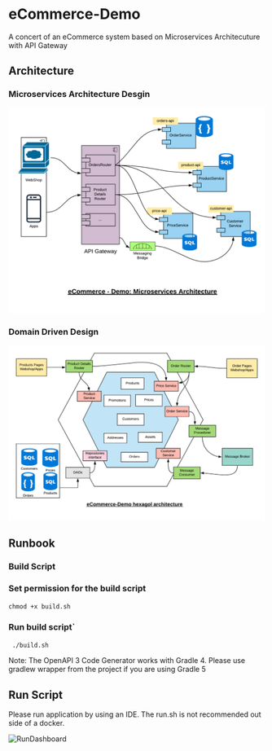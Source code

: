 # eCommerce-Demo

A concert of an eCommerce system based on Microservices Architecuture with API Gateway

## Architecture
### Microservices Architecture Desgin

![Service Commnuication](images/eCommerce-Services-Communication.png)

### Domain Driven Design 
![Hexagol](images/eCommerce-Hexagol-architecture.png)

## Runbook

### Build Script
### Set permission for the build script
 
```chmod +x build.sh```
 
### Run build script`

``` ./build.sh```

Note:
The OpenAPI 3 Code Generator works with Gradle 4. Please use gradlew wrapper from the project if you are using Gradle 5 
 
 ## Run Script
Please run application by using an IDE.
The run.sh is not recommended out side of a docker. 

![RunDashboard](images/RunDashboard.png)
